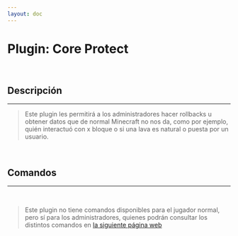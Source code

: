 ```yaml
---
layout: doc
---
```


# Plugin: Core Protect

<br/>

## Descripción

---

> Este plugin les permitirá a los administradores hacer rollbacks u obtener datos que de normal Minecraft no nos da, como por ejemplo, quién interactuó con x bloque o si una lava es natural o puesta por un usuario.

<br/>

## Comandos

---

<br/>

> Este plugin no tiene comandos disponibles para el jugador normal, pero sí para los administradores, quienes podrán consultar los distintos comandos en [la siguiente página web](https://docs.coreprotect.net/commands/)
